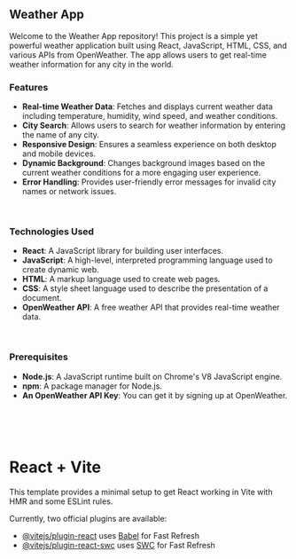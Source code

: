 <h2>Weather App</h2>

<p>Welcome to the Weather App repository! This project is a simple yet powerful weather application built using React, JavaScript, HTML, CSS, and various APIs from OpenWeather. The app allows users to get real-time weather information for any city in the world.
<br>
<h3>Features</h3>
<ul>
<li><strong> Real-time Weather Data</strong>: Fetches and displays current weather data including temperature, humidity, wind speed, and weather conditions. </li>
<li><strong>City Search</strong>: Allows users to search for weather information by entering the name of any city. </li>
<li><strong>Responsive Design</strong>: Ensures a seamless experience on both desktop and mobile devices.
 </li>
<li><strong>Dynamic Background</strong>: Changes background images based on the current weather conditions for a more engaging user experience. </li>
<li><strong>Error Handling</strong>: Provides user-friendly error messages for invalid city names or network issues.</li>
</ul>
<br>
<h3>Technologies Used</h3>
<ul>
<li><strong>React</strong>: A JavaScript library for building user interfaces. </li>
<li><strong>JavaScript</strong>: A high-level, interpreted programming language used to create dynamic web. </li>
<li><strong>HTML</strong>: A markup language used to create web pages. </li>
<li><strong>CSS</strong>: A style sheet language used to describe the presentation of a document.
</li>
<li><strong>OpenWeather API</strong>: A free weather API that provides real-time weather data.
</li>
</ul>
<br>
<h3>Prerequisites</h3>
<ul>
<li><strong>Node.js</strong>: A JavaScript runtime built on Chrome's V8 JavaScript engine.
</li>
<li><strong>npm</strong>: A package manager for Node.js.
</li>
<li> <strong>An OpenWeather API Key</strong>: You can get it by signing up at OpenWeather.</li>
</ul>
<br>
<br>
<br>


# React + Vite

This template provides a minimal setup to get React working in Vite with HMR and some ESLint rules.

Currently, two official plugins are available:

- [@vitejs/plugin-react](https://github.com/vitejs/vite-plugin-react/blob/main/packages/plugin-react/README.md) uses [Babel](https://babeljs.io/) for Fast Refresh
- [@vitejs/plugin-react-swc](https://github.com/vitejs/vite-plugin-react-swc) uses [SWC](https://swc.rs/) for Fast Refresh

